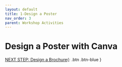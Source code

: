 ```yaml
---
layout: default
title: 1-Design a Poster
nav_order: 3
parent: Workshop Activities
---
```

# Design a Poster with Canva 

[NEXT STEP: Design a Brochure](canva-brochure.html){: .btn .btn-blue }
